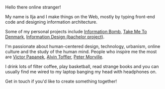 Hello there online stranger!

My name is Ilja and I make things on the Web, mostly by typing front-end code and designing information architecture.

Some of my personal projects include <a href="http://informationbomb.net/" target="_blank">Information Bomb</a>, <a href="http://takemetodenmark.com" target="_blank">Take Me To Denmark</a>, <a href="http://iljapanic.me/information-design/" target="_blank">Information Design (bachelor project)</a>.

I'm passionate about human-centered design, technology, urbanism, online culture and the study of the human mind. People who inspire me the most are <a href="https://en.wikipedia.org/wiki/Victor_Papanek" target="_blank">Victor Papanek</a>, <a href="https://en.wikipedia.org/wiki/Alvin_Toffler" target="_blank">Alvin Toffler</a>, <a href="https://en.wikipedia.org/wiki/Peter_Morville" target="_blank">Peter Morville</a>.

I drink lots of filter coffee, play basketball, read strange books and you can usually find me wired to my laptop banging my head with headphones on.

Get in touch if you'd like to create something together!



